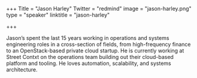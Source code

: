 +++
Title = "Jason Harley"
Twitter = "redmind"
image = "jason-harley.png"
type = "speaker"
linktitle = "jason-harley"

+++

Jason’s spent the last 15 years working in operations and systems engineering roles in a cross-section of fields, from high-frequency finance to an OpenStack-based private cloud startup. He is currently working at Street Contxt on the operations team building out their cloud-based platform and tooling. He loves automation, scalability, and systems architecture.